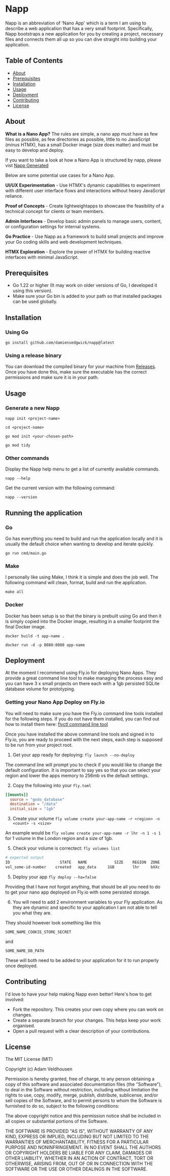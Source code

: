 # Napp

Napp is an abbreviation of 'Nano App' which is a term I am using to describe a web application
that has a very small footprint. Specifically, Napp bootstraps a new application for you by
creating a project, necessary files and connects them all up so you can dive straight into
building your application.

## Table of Contents
- [About](#about)
- [Prerequisites](#prerequisites)
- [Installation](#installation)
- [Usage](#usage)
- [Deployment](#deployment)
- [Contributing](#contributing)
- [License](#license)

## About
**What is a Nano App?**
The rules are simple, a nano app must have as few files as possible, as few directories as possible,
little to no JavaScript (minus HTMX), has a small Docker image (size does matter) and must be easy
to develop and deploy.

If you want to take a look at how a Nano App is structured by napp, please vist [Napp Generated](https://github.com/damiensedgwick/napp-generated)

Below are some potential use cases for a Nano App.

**UI/UX Experimentation** - Use HTMX's dynamic capabilities to experiment with different user interface
flows and interactions without heavy JavaScript reliance.

**Proof of Concepts** - Create lightweightapps to showcase the feasibility of a technical concept for
clients or team members.

**Admin Interfaces** - Develop basic admin panels to manage users, content, or configuration settings for
internal systems.

**Go Practice** - Use Napp as a framework to build small projects and improve your Go coding skills and
web development techniques.

**HTMX Exploration** - Explore the power of HTMX for building reactive interfaces with minimal JavaScript.

## Prerequisites
- Go 1.22 or higher (It may work on older versions of Go, I developed it using this version).
- Make sure your Go bin is added to your path so that installed packages can be used globally.

## Installation

### Using Go
`go install github.com/damiensedgwick/napp@latest`

### Using a release binary
You can download the compiled binary for your machine from [Releases](https://github.com/damiensedgwick/napp/releases).
Once you have done this, make sure the executable has the correct permissions and make sure it is in your path.

## Usage

### Generate a new Napp

`napp init <project-name>`

`cd <project-name>`

`go mod init <your-chosen-path>`

`go mod tidy`

### Other commands

Display the Napp help menu to get a list of currently available commands.

`napp --help`

Get the current version with the following command:

`napp --version`

## Running the application

### Go

Go has everything you need to build and run the application locally and it is
usually the default choice when wanting to develop and iterate quickly.

`go run cmd/main.go`

### Make

I personally like using Make, I think it is simple and does the job well. The following
command will clean, format, build and run the application.

`make all`

### Docker

Docker has been setup is so that the binary is prebuilt using Go and then it is simply
copied into the Docker image, resulting in a smaller footprint the final Docker image.

`docker build -t app-name .`

`docker run -d -p 8080:8080 app-name`

## Deployment

At the moment I recommend using Fly.io for deploying Nano Apps. They provide a great
command line tool to make managing the process easy and you can have 3 x small projects
on there each with a 1gb persisted SQLite database volume for prototyping.

### Getting your Nano App Deploy on Fly.io

You will need to make sure you have the Fly.io command line tools installed for the
following steps. If you do not have them installed, you can find out how to install them
here: [flyctl command line tool](https://fly.io/docs/hands-on/install-flyctl/)

Once you have installed the above command line tools and signed in to Fly.io, you are
ready to proceed with the next steps, each step is supposed to be run from your project
root.

1. Get your app ready for deploying: `fly launch --no-deploy`

The command line will prompt you to check if you would like to change the default
configuration. It is important to say yes so that you can select your region and
lower the apps memory to 256mb vs the default settings.

2. Copy the following into your `fly.toml`

```toml
[[mounts]]
  source = "godo_database"
  destination = "/data"
  initial_size = "1gb"
```

3. Create your volume `fly volume create your-app-name -r <region> -n <count> -s <size>`

An example would be `fly volume create your-app-name -r lhr -n 1 -s 1` for 1 volume in
the London region and a size of 1gb.

5. Check your volume is correctect: `fly volumes list`

```bash
# expected output
ID                      STATE   NAME            SIZE    REGION  ZONE    ENCRYPTED       ATTACHED VM     CREATED AT
vol_some-id-number    created   app_data     1GB        lhr     bXXc    true            4573d4857eh34   20 hours ago
```

5. Deploy your app `fly deploy --ha=false`

Providing that I have not forgot anything, that should be all you need to do to get
your nano app deployed on Fly.io with some persisted storage.

6. You will need to add 2 environment variables to your Fly application. As they are
dynamic and specific to your application I am not able to tell you what they are.

They should however look something like this

`SOME_NAME_COOKIE_STORE_SECRET`

and

`SOME_NAME_DB_PATH`

These will both need to be added to your application for it to run properly once deployed.

## Contributing
I'd love to have your help making Napp even better! Here's how to get involved:

- Fork the repository. This creates your own copy where you can work on changes.
- Create a separate branch for your changes. This helps keep your work organised.
- Open a pull request with a clear description of your contributions.

## License
The MIT License (MIT)

Copyright (c) <year> Adam Veldhousen

Permission is hereby granted, free of charge, to any person obtaining a copy
of this software and associated documentation files (the "Software"), to deal
in the Software without restriction, including without limitation the rights
to use, copy, modify, merge, publish, distribute, sublicense, and/or sell
copies of the Software, and to permit persons to whom the Software is
furnished to do so, subject to the following conditions:

The above copyright notice and this permission notice shall be included in
all copies or substantial portions of the Software.

THE SOFTWARE IS PROVIDED "AS IS", WITHOUT WARRANTY OF ANY KIND, EXPRESS OR
IMPLIED, INCLUDING BUT NOT LIMITED TO THE WARRANTIES OF MERCHANTABILITY,
FITNESS FOR A PARTICULAR PURPOSE AND NONINFRINGEMENT. IN NO EVENT SHALL THE
AUTHORS OR COPYRIGHT HOLDERS BE LIABLE FOR ANY CLAIM, DAMAGES OR OTHER
LIABILITY, WHETHER IN AN ACTION OF CONTRACT, TORT OR OTHERWISE, ARISING FROM,
OUT OF OR IN CONNECTION WITH THE SOFTWARE OR THE USE OR OTHER DEALINGS IN
THE SOFTWARE.
